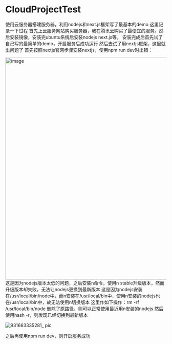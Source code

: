 # CloudProjectTest
使用云服务器搭建服务器，利用nodejs和next.js框架写了最基本的demo
这里记录一下过程
首先上云服务网站购买服务器，我在腾讯云购买了最便宜的服务。然后安装镜像，安装完ubuntu系统后安装nodejs next.js等。
安装完成后首先试了自己写的最简单的demo，开启服务后成功运行
然后去试了用nextjs框架，这里就出问题了
首先按照nextjs官网步骤安装nextjs，使用npm run dev时出错：

<img width="692" alt="image" src="https://user-images.githubusercontent.com/71775813/190836616-7952b3f5-9299-4a8f-81f4-0cbc8986d2d3.png">
这是因为nodejs版本太低的问题，之后安装n命令，使用n stable升级版本，然而升级版本却失败，无法让nodejs更换到最新版本
这是因为nodejs安装在/usr/local/bin/node中，而n安装在/usr/local/bin中，使用n安装的nodejs也在/usr/local/bin中，故无法使用n切换版本
这里作如下操作：rm -rf /usr/local/bin/node 删除了原路径，则可以正常使用最近用n安装的nodejs
然后使用hash -r，则发现已经切换到最新版本

![931663335281_ pic](https://user-images.githubusercontent.com/71775813/190836763-d0660e85-fbe4-436f-8e99-9d8c08f2eca4.jpg)

之后再使用npm run dev，则开启服务成功




